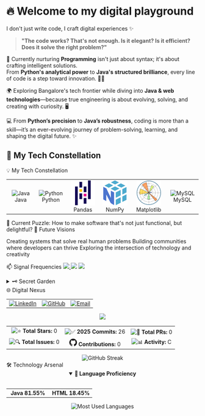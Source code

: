 # 🔥 Welcome to my digital playground  

I don't just write code, I craft digital experiences ✨  

> **"The code works? That's not enough. Is it elegant? Is it efficient? Does it solve the right problem?"**  

🌱 Currently nurturing **Programming** isn't just about syntax; it's about crafting intelligent solutions.  
From **Python's analytical power** to **Java's structured brilliance**, every line of code is a step toward innovation. 🚀💡  

🌍 Exploring Bangalore's tech frontier while diving into **Java & web technologies**—because true engineering is about evolving, solving, and creating with curiosity. 🖥️  

💻 From **Python’s precision** to **Java’s robustness**, coding is more than a skill—it’s an ever-evolving journey of problem-solving, learning, and shaping the digital future. ✨  

## 🌌 My Tech Constellation 
💡 My Tech Constellation
<table>
  <tr>
    <td align="center" width="96">
      <img src="https://techstack-generator.vercel.app/java-icon.svg" alt="Java" width="65" height="65" />
      <br>Java
    </td>
    <td align="center" width="96">
      <img src="https://techstack-generator.vercel.app/python-icon.svg" alt="Python" width="65" height="65" />
      <br>Python
    </td>
    <td align="center" width="96">
      <img src="https://raw.githubusercontent.com/devicons/devicon/master/icons/pandas/pandas-original.svg" alt="Pandas" width="65" height="65" />
      <br>Pandas
    </td>
    <td align="center" width="96">
      <img src="https://raw.githubusercontent.com/devicons/devicon/master/icons/numpy/numpy-original.svg" alt="NumPy" width="65" height="65" />
      <br>NumPy
    </td>
    <td align="center" width="96">
      <img src="https://raw.githubusercontent.com/devicons/devicon/master/icons/matplotlib/matplotlib-original.svg" alt="Matplotlib" width="65" height="65" />
      <br>Matplotlib
    </td>
    <td align="center" width="96">
      <img src="https://techstack-generator.vercel.app/mysql-icon.svg" alt="MySQL" width="65" height="65" />
      <br>MySQL
    </td>
  </tr>
</table>
🧩 Current Puzzle:
How to make software that's not just functional, but delightful?
🔮 Future Visions

Creating systems that solve real human problems
Building communities where developers can thrive
Exploring the intersection of technology and creativity

📫 Signal Frequencies
<a href="https://mail.google.com/mail/?view=cm&fs=1&to=dishaacharyaa04@gmail.com" target="_blank">
  <img src="https://img.shields.io/badge/Email-D14836?style=for-the-badge&logo=gmail&logoColor=white" />
</a>
<a href="https://linkedin.com/in/dishaacharyad"><img src="https://img.shields.io/badge/LinkedIn-0077B5?style=for-the-badge&logo=linkedin&logoColor=white" /></a>
<a href="https://github.com/dishaaa04"><img src="https://img.shields.io/badge/GitHub-100000?style=for-the-badge&logo=github&logoColor=white" /></a>
<details>
<summary>🗝️ Secret Garden</summary>
<br>

def disha_philosophy():
    while True:
        learn_something_new()
        build_something_useful()
        share_knowledge()
        if tired:
            coffee()

</details>
<!-- This README is as dynamic as my coding journey -->
🌐 Digital Nexus
<div align="center">
  <table>
    <tr>
      <td>
        <a href="https://linkedin.com/in/dishaacharyad">
          <img src="https://img.shields.io/badge/Connect-0077B5?style=for-the-badge&logo=linkedin&logoColor=white&label=LINKEDIN&labelColor=0A66C2" alt="LinkedIn"/>
        </a>
      </td>
      <td>
        <a href="https://github.com/dishaaa04">
          <img src="https://img.shields.io/badge/Follow-100000?style=for-the-badge&logo=github&logoColor=white&label=GITHUB&labelColor=1A1E22" alt="GitHub"/>
        </a>
      </td>
      <td>
        <a href="https://mail.google.com/mail/?view=cm&fs=1&to=dishaacharyaa04@gmail.com" target="_blank">
          <img src="https://img.shields.io/badge/Message-D14836?style=for-the-badge&logo=gmail&logoColor=white&label=EMAIL&labelColor=EA4335" alt="Email"/>
        </a>
      </td>
    </tr>
  </table>
</div>
<div align="center">
  <img src="https://capsule-render.vercel.app/api?type=waving&color=gradient&height=200&section=header&text=GitHub%20Stats&fontSize=40&fontAlignY=35&animation=twinkling&fontColor=white" />
  <table>
    <tr>
      <td align="center">
        <img width="20" src="https://raw.githubusercontent.com/github/explore/main/topics/star/star.png" alt="⭐"/>
        <b>Total Stars:</b> 0
      </td>
      <td align="center">
        <img width="20" src="https://raw.githubusercontent.com/github/explore/main/topics/git-commit/git-commit.png" alt="✅"/>
        <b>2025 Commits:</b> 26
      </td>
      <td align="center">
        <img width="20" src="https://raw.githubusercontent.com/github/explore/main/topics/git-pull-request/git-pull-request.png" alt="🔄"/>
        <b>Total PRs:</b> 0
      </td>
    </tr>
    <tr>
      <td align="center">
        <img width="20" src="https://raw.githubusercontent.com/github/explore/main/topics/issue/issue.png" alt="🔍"/>
        <b>Total Issues:</b> 0
      </td>
      <td align="center">
        <img width="20" src="https://raw.githubusercontent.com/github/explore/main/topics/github/github.png" alt="🚀"/>
        <b>Contributions:</b> 0
      </td>
      <td align="center">
        <img width="20" src="https://github.githubassets.com/images/icons/emoji/unicode/1f4ca.png" alt="📊"/>
        <b>Activity:</b> <span>C</span>
      </td>
    </tr>
  </table>
  <img src="https://streak-stats.demolab.com?user=dishaaa04&theme=radical&hide_border=true&date_format=M%20j%5B%2C%20Y%5D" alt="GitHub Streak" />
</div>
🛠️ Technology Arsenal
<div align="center">
  <details open>
    <summary><b>🧰 Language Proficiency</b></summary>
    <br>
    <table>
      <tr>
        <td align="center" width="50%">
          <b>Java 81.55%</b>
        </td>
        <td align="center" width="50%">
          <b>HTML 18.45%</b>
        </td>
      </tr>
    </table>
    <img src="https://github-readme-stats.vercel.app/api/top-langs/?username=dishaaa04&layout=compact&theme=radical&hide_border=true&bg_color=0D1117" alt="Most Used Languages" />
  </details>
</div>
